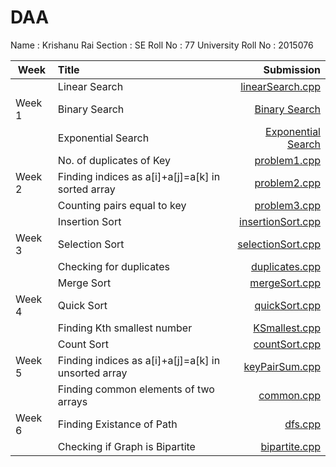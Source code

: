 # DAA
Name               : Krishanu Rai
Section            : SE
Roll No            : 77
University Roll No : 2015076

| Week          | Title                                              |      Submission                                                                                       |
| ------------- |:---------------------------------------------------|------------------------------------------------------------------------------------------------------:|
|               | Linear Search                                      | [linearSearch.cpp](https://github.com/foosayyy/DAA/blob/main/week%201/binarySearch.cpp)               |
| Week 1        | Binary Search                                      | [Binary Search](https://github.com/foosayyy/DAA/blob/main/week%201/binarySearch.cpp)                  |
|               | Exponential Search                                 | [Exponential Search](https://github.com/foosayyy/DAA/blob/main/week%201/exponentialSearch.cpp)        |
|               | No. of duplicates of Key                           | [problem1.cpp](https://github.com/foosayyy/DAA/blob/main/week%202/problem1.cpp)                       |
| Week 2        | Finding indices as a[i]+a[j]=a[k] in sorted array  | [problem2.cpp](https://github.com/foosayyy/DAA/blob/main/week%202/problem2.cpp)                       |
|               |Counting pairs equal to key                         | [problem3.cpp](https://github.com/foosayyy/DAA/blob/main/week%202/problem3.cpp)                       |
|               | Insertion Sort                                     | [insertionSort.cpp](https://github.com/foosayyy/DAA/blob/main/week%203/insertionSort.cpp)             |
| Week 3        | Selection Sort                                     | [selectionSort.cpp](https://github.com/foosayyy/DAA/blob/main/week%203/selectionSort.cpp)             |
|               | Checking for duplicates                            | [duplicates.cpp](https://github.com/foosayyy/DAA/blob/main/week%203/duplicates.cpp)                   |
|               | Merge Sort                                         | [mergeSort.cpp](https://github.com/foosayyy/DAA/blob/main/week%204/mergeSort.cpp)                     |
| Week 4        | Quick Sort                                         | [quickSort.cpp](https://github.com/foosayyy/DAA/blob/main/week%204/quickSort.cpp)                     |
|               |Finding Kth smallest number                         | [KSmallest.cpp](https://github.com/foosayyy/DAA/blob/main/week%204/KSmallest.cpp)                     |
|               | Count Sort                                         | [countSort.cpp](https://github.com/foosayyy/DAA/blob/main/week%205/countSort.cpp)                     |
| Week 5        | Finding indices as a[i]+a[j]=a[k] in unsorted array| [keyPairSum.cpp](https://github.com/foosayyy/DAA/blob/main/week%205/keyPairSum.cpp)                   |
|               | Finding common elements of two arrays              | [common.cpp](https://github.com/foosayyy/DAA/blob/main/week%205/common.cpp)                           |
| Week 6        | Finding Existance of Path                          | [dfs.cpp](https://github.com/foosayyy/DAA/blob/main/week%206/dfs.cpp)                                 |
|               | Checking if Graph is Bipartite                     | [bipartite.cpp](https://github.com/foosayyy/DAA/blob/main/week%206/bipartite.cpp)                     |
